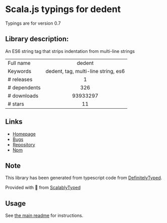 
# Scala.js typings for dedent

Typings are for version 0.7

## Library description:
An ES6 string tag that strips indentation from multi-line strings

|                    |                 |
| ------------------ | :-------------: |
| Full name          | dedent |
| Keywords           | dedent, tag, multi-line string, es6 |
| # releases         | 1 |
| # dependents       | 326 |
| # downloads        | 93933297 |
| # stars            | 11 |

## Links
- [Homepage](https://github.com/dmnd/dedent)
- [Bugs](https://github.com/dmnd/dedent/issues)
- [Repository](https://github.com/dmnd/dedent)
- [Npm](https://www.npmjs.com/package/dedent)
    


## Note
This library has been generated from typescript code from [DefinitelyTyped](https://definitelytyped.org).

Provided with :purple_heart: from [ScalablyTyped](https://github.com/oyvindberg/ScalablyTyped)

## Usage
See [the main readme](../../readme.md) for instructions.


